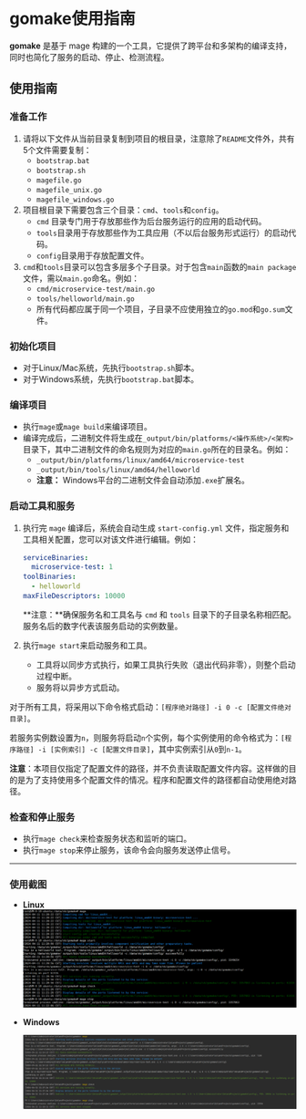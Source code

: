 # gomake使用指南

**gomake** 是基于 mage 构建的一个工具，它提供了跨平台和多架构的编译支持，同时也简化了服务的启动、停止、检测流程。

## 使用指南

### 准备工作

1. 请将以下文件从当前目录复制到项目的根目录，注意除了`README`文件外，共有5个文件需要复制：
    - `bootstrap.bat`
    - `bootstrap.sh`
    - `magefile.go`
    - `magefile_unix.go`
    - `magefile_windows.go`
2. 项目根目录下需要包含三个目录：`cmd`、`tools`和`config`。
    - `cmd` 目录专门用于存放那些作为后台服务运行的应用的启动代码。
    - `tools`目录用于存放那些作为工具应用（不以后台服务形式运行）的启动代码。
    - `config`目录用于存放配置文件。
3. `cmd`和`tools`目录可以包含多层多个子目录。对于包含`main`函数的`main package`文件，需以`main.go`命名。例如：
    - `cmd/microservice-test/main.go`
    -  `tools/helloworld/main.go`
    - 所有代码都应属于同一个项目，子目录不应使用独立的`go.mod`和`go.sum`文件。

### 初始化项目

- 对于Linux/Mac系统，先执行`bootstrap.sh`脚本。
- 对于Windows系统，先执行`bootstrap.bat`脚本。

### 编译项目

- 执行`mage`或`mage build`来编译项目。
- 编译完成后，二进制文件将生成在`_output/bin/platforms/<操作系统>/<架构>`目录下，其中二进制文件的命名规则为对应的`main.go`所在的目录名。例如：
    - `_output/bin/platforms/linux/amd64/microservice-test`
    - `_output/bin/tools/linux/amd64/helloworld`
    - **注意：** Windows平台的二进制文件会自动添加`.exe`扩展名。

### 启动工具和服务

1. 执行完 `mage` 编译后，系统会自动生成 `start-config.yml` 文件，指定服务和工具相关配置，您可以对该文件进行编辑。例如：

    ```yaml
    serviceBinaries:
      microservice-test: 1
    toolBinaries:
      - helloworld
    maxFileDescriptors: 10000
    ```
    
    **注意：**确保服务名和工具名与 `cmd` 和 `tools` 目录下的子目录名称相匹配。服务名后的数字代表该服务启动的实例数量。
    
3. 执行`mage start`来启动服务和工具。
   
    - 工具将以同步方式执行，如果工具执行失败（退出代码非零），则整个启动过程中断。
    - 服务将以异步方式启动。

对于所有工具，将采用以下命令格式启动：`[程序绝对路径] -i 0 -c [配置文件绝对目录]`。

若服务实例数设置为`n`，则服务将启动`n`个实例，每个实例使用的命令格式为：`[程序路径] -i [实例索引] -c [配置文件目录]`，其中实例索引从`0`到`n-1`。

**注意**：本项目仅指定了配置文件的路径，并不负责读取配置文件内容。这样做的目的是为了支持使用多个配置文件的情况。程序和配置文件的路径都自动使用绝对路径。

### 检查和停止服务

- 执行`mage check`来检查服务状态和监听的端口。
- 执行`mage stop`来停止服务，该命令会向服务发送停止信号。

---

### 使用截图

- **Linux** ![Compiling with mage on Linux](docs/images/linux-mages.jpg)

- **Windows**

  ![Compiling with mage on Windows](docs/images/windows-mages.jpg)
  